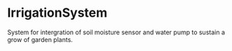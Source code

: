 # IrrigationSystem
System for intergration of soil moisture sensor and water pump to sustain a grow of garden plants.
